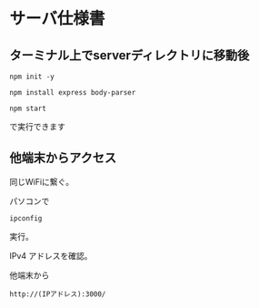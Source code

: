 # サーバ仕様書
## ターミナル上でserverディレクトリに移動後

```
npm init -y

npm install express body-parser

npm start 
```

で実行できます　

## 他端末からアクセス

 同じWiFiに繋ぐ。

パソコンで
```
ipconfig
```
実行。

IPv4 アドレスを確認。

他端末から
```
http://(IPアドレス):3000/
```
